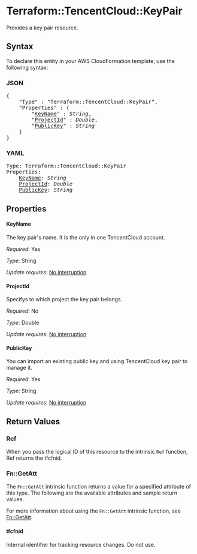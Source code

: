 # Terraform::TencentCloud::KeyPair

Provides a key pair resource.

## Syntax

To declare this entity in your AWS CloudFormation template, use the following syntax:

### JSON

<pre>
{
    "Type" : "Terraform::TencentCloud::KeyPair",
    "Properties" : {
        "<a href="#keyname" title="KeyName">KeyName</a>" : <i>String</i>,
        "<a href="#projectid" title="ProjectId">ProjectId</a>" : <i>Double</i>,
        "<a href="#publickey" title="PublicKey">PublicKey</a>" : <i>String</i>
    }
}
</pre>

### YAML

<pre>
Type: Terraform::TencentCloud::KeyPair
Properties:
    <a href="#keyname" title="KeyName">KeyName</a>: <i>String</i>
    <a href="#projectid" title="ProjectId">ProjectId</a>: <i>Double</i>
    <a href="#publickey" title="PublicKey">PublicKey</a>: <i>String</i>
</pre>

## Properties

#### KeyName

The key pair's name. It is the only in one TencentCloud account.

_Required_: Yes

_Type_: String

_Update requires_: [No interruption](https://docs.aws.amazon.com/AWSCloudFormation/latest/UserGuide/using-cfn-updating-stacks-update-behaviors.html#update-no-interrupt)

#### ProjectId

Specifys to which project the key pair belongs.

_Required_: No

_Type_: Double

_Update requires_: [No interruption](https://docs.aws.amazon.com/AWSCloudFormation/latest/UserGuide/using-cfn-updating-stacks-update-behaviors.html#update-no-interrupt)

#### PublicKey

You can import an existing public key and using TencentCloud key pair to manage it.

_Required_: Yes

_Type_: String

_Update requires_: [No interruption](https://docs.aws.amazon.com/AWSCloudFormation/latest/UserGuide/using-cfn-updating-stacks-update-behaviors.html#update-no-interrupt)

## Return Values

### Ref

When you pass the logical ID of this resource to the intrinsic `Ref` function, Ref returns the tfcfnid.

### Fn::GetAtt

The `Fn::GetAtt` intrinsic function returns a value for a specified attribute of this type. The following are the available attributes and sample return values.

For more information about using the `Fn::GetAtt` intrinsic function, see [Fn::GetAtt](https://docs.aws.amazon.com/AWSCloudFormation/latest/UserGuide/intrinsic-function-reference-getatt.html).

#### tfcfnid

Internal identifier for tracking resource changes. Do not use.

